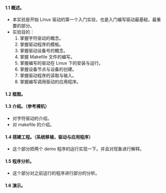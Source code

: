 #### 1.1 概述。
- 本实验是开始 Linux 驱动的第一个入门实验，也是入门编写驱动最基础，最重要的部分。
- 实验目的：
	1. 掌握字符驱动的概念。
	2. 掌握驱动程序的模板。
	3. 掌握驱动设备号的概念。
	4. 掌握 Makefile 文件的编写。
	5. 掌握编写的驱动在 Linux 下的安装与运行。
	6. 掌握设备节点与设备的创建。
	7. 掌握驱动程序的读取与输入。
	8. 掌握编写调用驱动的应用程序。
#### 1.2 框图。

#### 1.3 介绍。（参考裸机）
- 对字符驱动的介绍。
- 对 makefile 的介绍。
#### 1.4 搭建工程。（系统移植，驱动与应用程序）
- 这个部分把两个 demo 程序的运行实现一下。并且对现象进行解释。
#### 1.5 程序分析。
- 这个部分对之前运行的程序进行部分的分析。
#### 1.6 演示。

